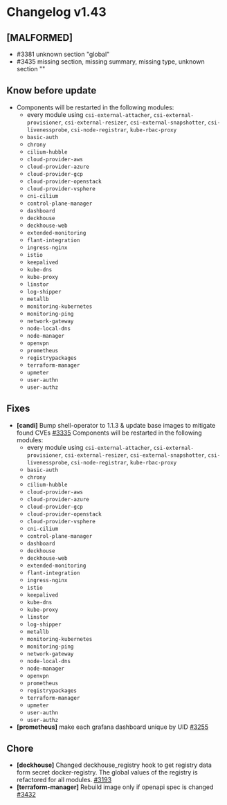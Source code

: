 # Changelog v1.43

## [MALFORMED]


 - #3381 unknown section "global"
 - #3435 missing section, missing summary, missing type, unknown section ""

## Know before update


 - Components will be restarted in the following modules:
    * every module using `csi-external-attacher`, `csi-external-provisioner`, `csi-external-resizer`, `csi-external-snapshotter`, `csi-livenessprobe`, `csi-node-registrar`, `kube-rbac-proxy`
    * `basic-auth`
    * `chrony`
    * `cilium-hubble`
    * `cloud-provider-aws`
    * `cloud-provider-azure`
    * `cloud-provider-gcp`
    * `cloud-provider-openstack`
    * `cloud-provider-vsphere`
    * `cni-cilium`
    * `control-plane-manager`
    * `dashboard`
    * `deckhouse`
    * `deckhouse-web`
    * `extended-monitoring`
    * `flant-integration`
    * `ingress-nginx`
    * `istio`
    * `keepalived`
    * `kube-dns`
    * `kube-proxy`
    * `linstor`
    * `log-shipper`
    * `metallb`
    * `monitoring-kubernetes`
    * `monitoring-ping`
    * `network-gateway`
    * `node-local-dns`
    * `node-manager`
    * `openvpn`
    * `prometheus`
    * `registrypackages`
    * `terraform-manager`
    * `upmeter`
    * `user-authn`
    * `user-authz`

## Fixes


 - **[candi]** Bump shell-operator to 1.1.3 & update base images to mitigate found CVEs [#3335](https://github.com/deckhouse/deckhouse/pull/3335)
    Components will be restarted in the following modules:
    * every module using `csi-external-attacher`, `csi-external-provisioner`, `csi-external-resizer`, `csi-external-snapshotter`, `csi-livenessprobe`, `csi-node-registrar`, `kube-rbac-proxy`
    * `basic-auth`
    * `chrony`
    * `cilium-hubble`
    * `cloud-provider-aws`
    * `cloud-provider-azure`
    * `cloud-provider-gcp`
    * `cloud-provider-openstack`
    * `cloud-provider-vsphere`
    * `cni-cilium`
    * `control-plane-manager`
    * `dashboard`
    * `deckhouse`
    * `deckhouse-web`
    * `extended-monitoring`
    * `flant-integration`
    * `ingress-nginx`
    * `istio`
    * `keepalived`
    * `kube-dns`
    * `kube-proxy`
    * `linstor`
    * `log-shipper`
    * `metallb`
    * `monitoring-kubernetes`
    * `monitoring-ping`
    * `network-gateway`
    * `node-local-dns`
    * `node-manager`
    * `openvpn`
    * `prometheus`
    * `registrypackages`
    * `terraform-manager`
    * `upmeter`
    * `user-authn`
    * `user-authz`
 - **[prometheus]** make each grafana dashboard unique by UID [#3255](https://github.com/deckhouse/deckhouse/pull/3255)

## Chore


 - **[deckhouse]** Changed deckhouse_registry hook to get registry data form secret docker-registry. The global values of the registry is refactored for all modules. [#3193](https://github.com/deckhouse/deckhouse/pull/3193)
 - **[terraform-manager]** Rebuild image only if openapi spec is changed [#3432](https://github.com/deckhouse/deckhouse/pull/3432)

